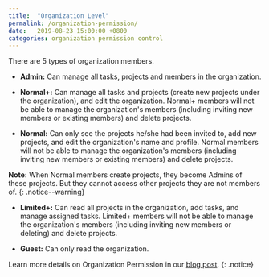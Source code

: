 ```yaml
---
title:  "Organization Level"
permalink: /organization-permission/
date:   2019-08-23 15:00:00 +0800
categories: organization permission control
---
```

There are 5 types of organization members.

- **Admin:** Can manage all tasks, projects and members in the organization.

- **Normal+:** Can manage all tasks and projects (create new projects under the organization), and edit the organization. Normal+ members will not be able to manage the organization's members (including inviting new members or existing members) and delete projects.

- **Normal:** Can only see the projects he/she had been invited to, add new projects, and edit the organization's name and profile. Normal members will not be able to manage the organization's members (including inviting new members or existing members) and delete projects.

**Note:** When Normal members create projects, they become Admins of these projects. But they cannot access other projects they are not members of.
{: .notice--warning}

- **Limited+:** Can read all projects in the organization, add tasks, and manage assigned tasks. Limited+ members will not be able to manage the organization's members (including inviting new members or deleting) and delete projects.

- **Guest:** Can only read the organization.

Learn more details on Organization Permission in our [blog post](https://quire.io/blog/p/Roles-&-Permissions-in-Quire.html). 
{: .notice}